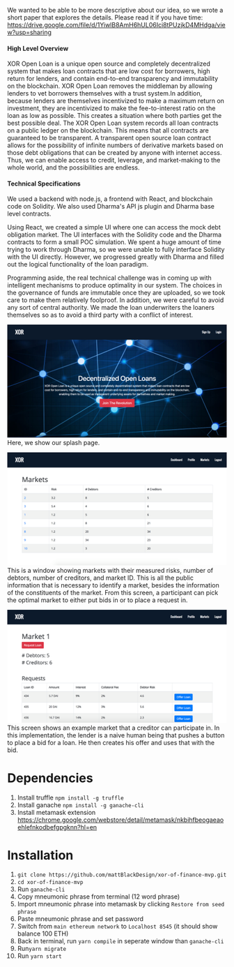 
We wanted to be able to be more descriptive about our idea, so we wrote a short paper that explores the details. Please read it if you have time: https://drive.google.com/file/d/1YiwlB8AmH6hUL06Ici8tPUzjkD4MHdga/view?usp=sharing

#### High Level Overview

XOR Open Loan is a unique open source and completely decentralized system that makes loan contracts that are low cost for borrowers, high return for lenders, and contain end-to-end transparency and immutability on the blockchain. XOR Open Loan removes the middleman by allowing lenders to vet borrowers themselves with a trust system.In addition, because lenders are themselves incentivized to make a maximum return on investment, they are incentivized to make the fee-to-interest ratio on the loan as low as possible. This creates a situation where both parties get the best possible deal. The XOR Open Loan system records all loan contracts on a public ledger on the blockchain. This means that all contracts are guaranteed to be transparent. A transparent open source loan contract allows for the possibility of infinite numbers of derivative markets based on those debt obligations that can be created by anyone with internet access. Thus, we can enable access to credit, leverage, and market-making to the whole world, and the possibilities are endless.

#### Technical Specifications

We used a backend with node.js, a frontend with React, and blockchain code on Solidity. We also used Dharma's API js plugin and Dharma base level contracts.

Using React, we created a simple UI where one can access the mock debt obligation market. The UI interfaces with the Solidity code and the Dharma contracts to form a small POC simulation. We spent a huge amount of time trying to work through Dharma, so we were unable to fully interface Solidity with the UI directly. However, we progressed greatly with Dharma and filled out the logical functionality of the loan paradigm. 

Programming aside, the real technical challenge was in coming up with intelligent mechanisms to produce optimality in our system. The choices in the governance of funds are immutable once they are uploaded, so we took care to make them relatively foolproof. In addition, we were careful to avoid any sort of central authority. We made the loan underwriters the loaners themselves so as to avoid a third party with a conflict of interest. 

![Screenshot](shot1.png)
Here, we show our splash page. 

![Screenshot](shot2.png)
This is a window showing markets with their measured risks, number of debtors, number of creditors, and market ID. This is all the public information that is necessary to identify a market, besides the information of the constituents of the market. From this screen, a participant can pick the optimal market to either put bids in or to place a request in. 

![Screenshot](shot3.png)
This screen shows an example market that a creditor can participate in. In this implementation, the lender is a naive human being that pushes a button to place a bid for a loan. He then creates his offer and uses that with the bid. 

# Dependencies
1. Install truffle `npm install -g truffle`
2. Install ganache `npm install -g ganache-cli`
3. Install metamask extension https://chrome.google.com/webstore/detail/metamask/nkbihfbeogaeaoehlefnkodbefgpgknn?hl=en

# Installation
1. `git clone https://github.com/mattBlackDesign/xor-of-finance-mvp.git`
2. `cd xor-of-finance-mvp`
3. Run `ganache-cli`
4. Copy mneumonic phrase from terminal (12 word phrase)
5. Import mneumonic phrase into metamask by clicking `Restore from seed phrase`
6. Paste mneumonic phrase and set password
7. Switch from `main ethereum network` to `Localhost 8545` (it should show balance 100 ETH)
8. Back in terminal, run `yarn compile` in seperate window than `ganache-cli`
9. Run`yarn migrate`
10. Run `yarn start`


